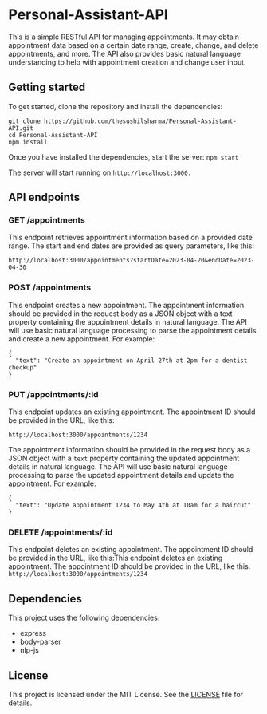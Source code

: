 # Personal-Assistant-API
This is a simple RESTful API for managing appointments. It may obtain appointment data based on a certain date range, create, change, and delete appointments, and more. The API also provides basic natural language understanding to help with appointment creation and change user input.

## Getting started
To get started, clone the repository and install the dependencies:

```
git clone https://github.com/thesushilsharma/Personal-Assistant-API.git
cd Personal-Assistant-API
npm install
```
Once you have installed the dependencies, start the server:
`npm start`

The server will start running on `http://localhost:3000.`

## API endpoints

### GET /appointments
This endpoint retrieves appointment information based on a provided date range. The start and end dates are provided as query parameters, like this:

`http://localhost:3000/appointments?startDate=2023-04-20&endDate=2023-04-30`

### POST /appointments
This endpoint creates a new appointment. The appointment information should be provided in the request body as a JSON object with a text property containing the appointment details in natural language. The API will use basic natural language processing to parse the appointment details and create a new appointment. For example:

```
{
  "text": "Create an appointment on April 27th at 2pm for a dentist checkup"
}
```
### PUT /appointments/:id
This endpoint updates an existing appointment. The appointment ID should be provided in the URL, like this:

`http://localhost:3000/appointments/1234`

The appointment information should be provided in the request body as a JSON object with a `text` property containing the updated appointment details in natural language. The API will use basic natural language processing to parse the updated appointment details and update the appointment. For example:

```
{
  "text": "Update appointment 1234 to May 4th at 10am for a haircut"
}
```
### DELETE /appointments/:id
This endpoint deletes an existing appointment. The appointment ID should be provided in the URL, like this:This endpoint deletes an existing appointment. The appointment ID should be provided in the URL, like this:
`http://localhost:3000/appointments/1234`

## Dependencies
This project uses the following dependencies:
- express
- body-parser
- nlp-js

## License
This project is licensed under the MIT License. See the [LICENSE](https://github.com/thesushilsharma/Personal-Assistant-API/blob/main/LICENSE) file for details.
